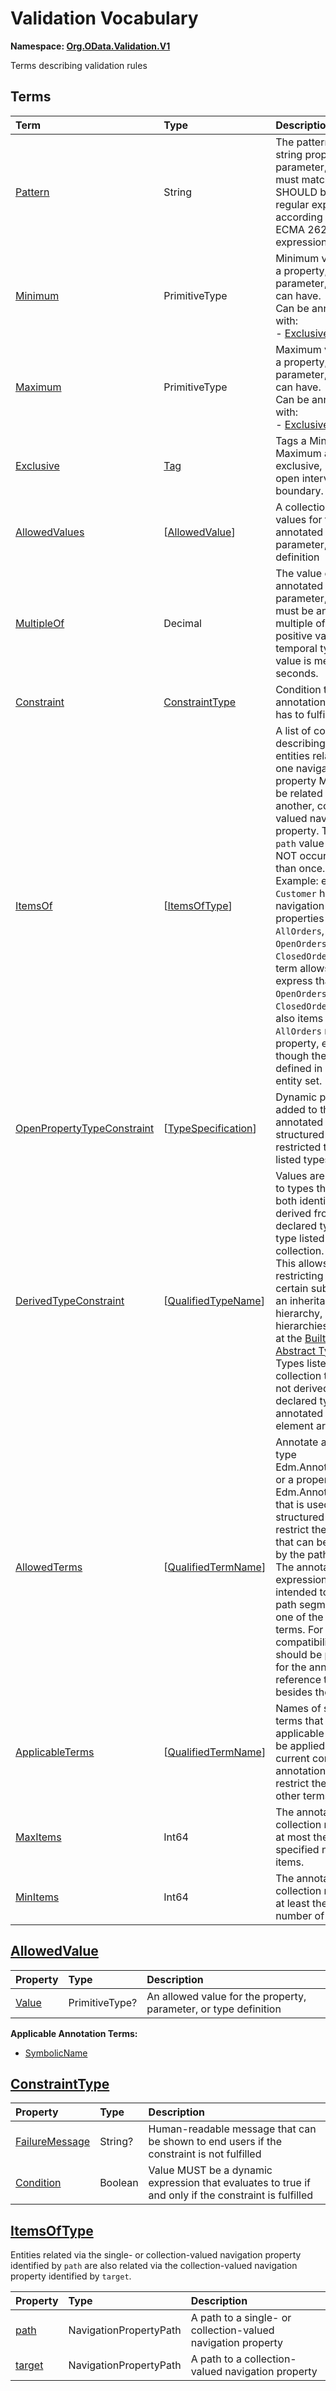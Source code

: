 # Validation Vocabulary
**Namespace: [Org.OData.Validation.V1](Org.OData.Validation.V1.xml)**

Terms describing validation rules


## Terms

Term|Type|Description
:---|:---|:----------
[Pattern](./Org.OData.Validation.V1.xml#L67:~:text=<Term%20Name="-,Pattern,-")|String|<a name="Pattern"></a>The pattern that a string property, parameter, or term must match. This SHOULD be a valid regular expression, according to the ECMA 262 regular expression dialect.
[Minimum](./Org.OData.Validation.V1.xml#L72:~:text=<Term%20Name="-,Minimum,-")|PrimitiveType|<a name="Minimum"></a>Minimum value that a property, parameter, or term can have.<br>Can be annotated with:<br>- [Exclusive](#Exclusive)
[Maximum](./Org.OData.Validation.V1.xml#L81:~:text=<Term%20Name="-,Maximum,-")|PrimitiveType|<a name="Maximum"></a>Maximum value that a property, parameter, or term can have.<br>Can be annotated with:<br>- [Exclusive](#Exclusive)
[Exclusive](./Org.OData.Validation.V1.xml#L90:~:text=<Term%20Name="-,Exclusive,-")|[Tag](Org.OData.Core.V1.md#Tag)|<a name="Exclusive"></a>Tags a Minimum or Maximum as exclusive, i.e. an open interval boundary.
[AllowedValues](./Org.OData.Validation.V1.xml#L94:~:text=<Term%20Name="-,AllowedValues,-")|\[[AllowedValue](#AllowedValue)\]|<a name="AllowedValues"></a>A collection of valid values for the annotated property, parameter, or type definition
[MultipleOf](./Org.OData.Validation.V1.xml#L108:~:text=<Term%20Name="-,MultipleOf,-")|Decimal|<a name="MultipleOf"></a>The value of the annotated property, parameter, or term must be an integer multiple of this positive value. For temporal types, the value is measured in seconds.
[Constraint](./Org.OData.Validation.V1.xml#L112:~:text=<Term%20Name="-,Constraint,-")|[ConstraintType](#ConstraintType)|<a name="Constraint"></a>Condition that the annotation target has to fulfill
[ItemsOf](./Org.OData.Validation.V1.xml#L125:~:text=<Term%20Name="-,ItemsOf,-")|\[[ItemsOfType](#ItemsOfType)\]|<a name="ItemsOf"></a>A list of constraints describing that entities related via one navigation property MUST also be related via another, collection-valued navigation property. The same `path` value MUST NOT occur more than once.<br>Example: entity type `Customer` has navigation properties `AllOrders`, `OpenOrders`, and `ClosedOrders`. The term allows to express that items of `OpenOrders` and `ClosedOrders` are also items of the `AllOrders` navigation property, even though they are defined in an `Orders` entity set.
[OpenPropertyTypeConstraint](./Org.OData.Validation.V1.xml#L143:~:text=<Term%20Name="-,OpenPropertyTypeConstraint,-")|\[[TypeSpecification](Org.OData.Core.V1.md#TypeSpecification)\]|<a name="OpenPropertyTypeConstraint"></a>Dynamic properties added to the annotated open structured type are restricted to the listed types.
[DerivedTypeConstraint](./Org.OData.Validation.V1.xml#L147:~:text=<Term%20Name="-,DerivedTypeConstraint,-")|\[[QualifiedTypeName](Org.OData.Core.V1.md#QualifiedTypeName)\]|<a name="DerivedTypeConstraint"></a>Values are restricted to types that are both identical to or derived from the declared type and a type listed in this collection.<br>This allows restricting values to certain sub-trees of an inheritance hierarchy, including hierarchies starting at the [Built-In Abstract Types](https://docs.oasis-open.org/odata/odata-csdl-json/v4.01/odata-csdl-json-v4.01.html#sec_BuiltInAbstractTypes). Types listed in this collection that are not derived from the declared type of the annotated model element are ignored.
[AllowedTerms](./Org.OData.Validation.V1.xml#L152:~:text=<Term%20Name="-,AllowedTerms,-")|\[[QualifiedTermName](Org.OData.Core.V1.md#QualifiedTermName)\]|<a name="AllowedTerms"></a>Annotate a term of type Edm.AnnotationPath, or a property of type Edm.AnnotationPath that is used within a structured term, to restrict the terms that can be targeted by the path.<br>The annotation path expression is intended to end in a path segment with one of the listed terms. For forward compatibility, clients should be prepared for the annotation to reference terms besides those listed.
[ApplicableTerms](./Org.OData.Validation.V1.xml#L158:~:text=<Term%20Name="-,ApplicableTerms,-")|\[[QualifiedTermName](Org.OData.Core.V1.md#QualifiedTermName)\]|<a name="ApplicableTerms"></a>Names of specific terms that are applicable and may be applied in the current context. This annotation does not restrict the use of other terms.
[MaxItems](./Org.OData.Validation.V1.xml#L162:~:text=<Term%20Name="-,MaxItems,-")|Int64|<a name="MaxItems"></a>The annotated collection must have at most the specified number of items.
[MinItems](./Org.OData.Validation.V1.xml#L166:~:text=<Term%20Name="-,MinItems,-")|Int64|<a name="MinItems"></a>The annotated collection must have at least the specified number of items.

## <a name="AllowedValue"></a>[AllowedValue](./Org.OData.Validation.V1.xml#L97:~:text=<ComplexType%20Name="-,AllowedValue,-")


Property|Type|Description
:-------|:---|:----------
[Value](./Org.OData.Validation.V1.xml#L103:~:text=<ComplexType%20Name="-,AllowedValue,-")|PrimitiveType?|An allowed value for the property, parameter, or type definition

**Applicable Annotation Terms:**

- [SymbolicName](Org.OData.Core.V1.md#SymbolicName)

## <a name="ConstraintType"></a>[ConstraintType](./Org.OData.Validation.V1.xml#L115:~:text=<ComplexType%20Name="-,ConstraintType,-")


Property|Type|Description
:-------|:---|:----------
[FailureMessage](./Org.OData.Validation.V1.xml#L116:~:text=<ComplexType%20Name="-,ConstraintType,-")|String?|Human-readable message that can be shown to end users if the constraint is not fulfilled
[Condition](./Org.OData.Validation.V1.xml#L120:~:text=<ComplexType%20Name="-,ConstraintType,-")|Boolean|Value MUST be a dynamic expression that evaluates to true if and only if the constraint is fulfilled

## <a name="ItemsOfType"></a>[ItemsOfType](./Org.OData.Validation.V1.xml#L133:~:text=<ComplexType%20Name="-,ItemsOfType,-")
Entities related via the single- or collection-valued navigation property identified by `path` are also related via the collection-valued navigation property identified by `target`.

Property|Type|Description
:-------|:---|:----------
[path](./Org.OData.Validation.V1.xml#L135:~:text=<ComplexType%20Name="-,ItemsOfType,-")|NavigationPropertyPath|A path to a single- or collection-valued navigation property
[target](./Org.OData.Validation.V1.xml#L138:~:text=<ComplexType%20Name="-,ItemsOfType,-")|NavigationPropertyPath|A path to a collection-valued navigation property
